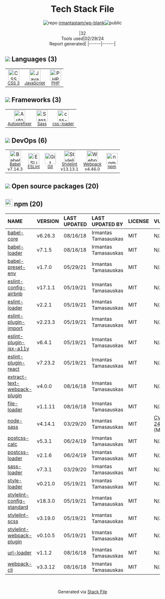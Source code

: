 <!--
&lt;--- Readme.md Snippet without images Start ---&gt;
## Tech Stack
irmantastam/wp-blank is built on the following main stack:

- [JavaScript](https://developer.mozilla.org/en-US/docs/Web/JavaScript) – Languages
- [PHP](http://www.php.net/) – Languages
- [Autoprefixer](https://github.com/postcss/autoprefixer) – CSS Pre-processors / Extensions
- [Sass](http://sass-lang.com/) – CSS Pre-processors / Extensions
- [css-loader](https://github.com/webpack-contrib/css-loader) – CSS Pre-processors / Extensions
- [Babel](http://babeljs.io/) – JavaScript Compilers
- [ESLint](http://eslint.org/) – Code Review
- [Stylelint](http://stylelint.io/) – Code Review
- [Webpack](http://webpack.js.org) – JS Build Tools / JS Task Runners

Full tech stack [here](/techstack.md)

&lt;--- Readme.md Snippet without images End ---&gt;

&lt;--- Readme.md Snippet with images Start ---&gt;
## Tech Stack
irmantastam/wp-blank is built on the following main stack:

- <img width='25' height='25' src='https://img.stackshare.io/service/1209/javascript.jpeg' alt='JavaScript'/> [JavaScript](https://developer.mozilla.org/en-US/docs/Web/JavaScript) – Languages
- <img width='25' height='25' src='https://img.stackshare.io/service/991/hwUcGZ41_400x400.jpg' alt='PHP'/> [PHP](http://www.php.net/) – Languages
- <img width='25' height='25' src='https://img.stackshare.io/service/2202/72d087642cfce6fef6f2dabec5bf49e8_400x400.png' alt='Autoprefixer'/> [Autoprefixer](https://github.com/postcss/autoprefixer) – CSS Pre-processors / Extensions
- <img width='25' height='25' src='https://img.stackshare.io/service/1171/jCR2zNJV.png' alt='Sass'/> [Sass](http://sass-lang.com/) – CSS Pre-processors / Extensions
- <img width='25' height='25' src='https://img.stackshare.io/service/8074/default_d2b16fd6997fb2e164de645a34f9b8d5a880d999.png' alt='css-loader'/> [css-loader](https://github.com/webpack-contrib/css-loader) – CSS Pre-processors / Extensions
- <img width='25' height='25' src='https://img.stackshare.io/service/2739/-1wfGjNw.png' alt='Babel'/> [Babel](http://babeljs.io/) – JavaScript Compilers
- <img width='25' height='25' src='https://img.stackshare.io/service/3337/Q4L7Jncy.jpg' alt='ESLint'/> [ESLint](http://eslint.org/) – Code Review
- <img width='25' height='25' src='https://img.stackshare.io/service/5446/V9JsvPul_400x400.jpg' alt='Stylelint'/> [Stylelint](http://stylelint.io/) – Code Review
- <img width='25' height='25' src='https://img.stackshare.io/service/1682/IMG_4636.PNG' alt='Webpack'/> [Webpack](http://webpack.js.org) – JS Build Tools / JS Task Runners

Full tech stack [here](/techstack.md)

&lt;--- Readme.md Snippet with images End ---&gt;
-->
<div align="center">

# Tech Stack File
![](https://img.stackshare.io/repo.svg "repo") [irmantastam/wp-blank](https://github.com/irmantastam/wp-blank)![](https://img.stackshare.io/public_badge.svg "public")
<br/><br/>
|32<br/>Tools used|02/29/24 <br/>Report generated|
|------|------|
</div>

## <img src='https://img.stackshare.io/languages.svg'/> Languages (3)
<table><tr>
  <td align='center'>
  <img width='36' height='36' src='https://img.stackshare.io/service/6727/css.png' alt='CSS 3'>
  <br>
  <sub><a href="https://developer.mozilla.org/en-US/docs/Web/CSS/CSS3">CSS 3</a></sub>
  <br>
  <sub></sub>
</td>

<td align='center'>
  <img width='36' height='36' src='https://img.stackshare.io/service/1209/javascript.jpeg' alt='JavaScript'>
  <br>
  <sub><a href="https://developer.mozilla.org/en-US/docs/Web/JavaScript">JavaScript</a></sub>
  <br>
  <sub></sub>
</td>

<td align='center'>
  <img width='36' height='36' src='https://img.stackshare.io/service/991/hwUcGZ41_400x400.jpg' alt='PHP'>
  <br>
  <sub><a href="http://www.php.net/">PHP</a></sub>
  <br>
  <sub></sub>
</td>

</tr>
</table>

## <img src='https://img.stackshare.io/frameworks.svg'/> Frameworks (3)
<table><tr>
  <td align='center'>
  <img width='36' height='36' src='https://img.stackshare.io/service/2202/72d087642cfce6fef6f2dabec5bf49e8_400x400.png' alt='Autoprefixer'>
  <br>
  <sub><a href="https://github.com/postcss/autoprefixer">Autoprefixer</a></sub>
  <br>
  <sub></sub>
</td>

<td align='center'>
  <img width='36' height='36' src='https://img.stackshare.io/service/1171/jCR2zNJV.png' alt='Sass'>
  <br>
  <sub><a href="http://sass-lang.com/">Sass</a></sub>
  <br>
  <sub></sub>
</td>

<td align='center'>
  <img width='36' height='36' src='https://img.stackshare.io/service/8074/default_d2b16fd6997fb2e164de645a34f9b8d5a880d999.png' alt='css-loader'>
  <br>
  <sub><a href="https://github.com/webpack-contrib/css-loader">css-loader</a></sub>
  <br>
  <sub></sub>
</td>

</tr>
</table>

## <img src='https://img.stackshare.io/devops.svg'/> DevOps (6)
<table><tr>
  <td align='center'>
  <img width='36' height='36' src='https://img.stackshare.io/service/2739/-1wfGjNw.png' alt='Babel'>
  <br>
  <sub><a href="http://babeljs.io/">Babel</a></sub>
  <br>
  <sub>v7.14.3</sub>
</td>

<td align='center'>
  <img width='36' height='36' src='https://img.stackshare.io/service/3337/Q4L7Jncy.jpg' alt='ESLint'>
  <br>
  <sub><a href="http://eslint.org/">ESLint</a></sub>
  <br>
  <sub></sub>
</td>

<td align='center'>
  <img width='36' height='36' src='https://img.stackshare.io/service/1046/git.png' alt='Git'>
  <br>
  <sub><a href="http://git-scm.com/">Git</a></sub>
  <br>
  <sub></sub>
</td>

<td align='center'>
  <img width='36' height='36' src='https://img.stackshare.io/service/5446/V9JsvPul_400x400.jpg' alt='Stylelint'>
  <br>
  <sub><a href="http://stylelint.io/">Stylelint</a></sub>
  <br>
  <sub>v13.13.1</sub>
</td>

<td align='center'>
  <img width='36' height='36' src='https://img.stackshare.io/service/1682/IMG_4636.PNG' alt='Webpack'>
  <br>
  <sub><a href="http://webpack.js.org">Webpack</a></sub>
  <br>
  <sub>v4.46.0</sub>
</td>

<td align='center'>
  <img width='36' height='36' src='https://img.stackshare.io/service/1120/lejvzrnlpb308aftn31u.png' alt='npm'>
  <br>
  <sub><a href="https://www.npmjs.com/">npm</a></sub>
  <br>
  <sub></sub>
</td>

</tr>
</table>


## <img src='https://img.stackshare.io/group.svg' /> Open source packages (20)</h2>

## <img width='24' height='24' src='https://img.stackshare.io/service/1120/lejvzrnlpb308aftn31u.png'/> npm (20)

|NAME|VERSION|LAST UPDATED|LAST UPDATED BY|LICENSE|VULNERABILITIES|
|:------|:------|:------|:------|:------|:------|
|[babel-core](https://www.npmjs.com/babel-core)|v6.26.3|08/16/18|Irmantas Tamasauskas |MIT|N/A|
|[babel-loader](https://www.npmjs.com/babel-loader)|v7.1.5|08/16/18|Irmantas Tamasauskas |MIT|N/A|
|[babel-preset-env](https://www.npmjs.com/babel-preset-env)|v1.7.0|05/29/21|Irmantas Tamasauskas |MIT|N/A|
|[eslint-config-airbnb](https://www.npmjs.com/eslint-config-airbnb)|v17.1.1|05/19/21|Irmantas Tamasauskas |MIT|N/A|
|[eslint-loader](https://www.npmjs.com/eslint-loader)|v2.2.1|05/19/21|Irmantas Tamasauskas |MIT|N/A|
|[eslint-plugin-import](https://www.npmjs.com/eslint-plugin-import)|v2.23.3|05/19/21|Irmantas Tamasauskas |MIT|N/A|
|[eslint-plugin-jsx-a11y](https://www.npmjs.com/eslint-plugin-jsx-a11y)|v6.4.1|05/19/21|Irmantas Tamasauskas |MIT|N/A|
|[eslint-plugin-react](https://www.npmjs.com/eslint-plugin-react)|v7.23.2|05/19/21|Irmantas Tamasauskas |MIT|N/A|
|[extract-text-webpack-plugin](https://www.npmjs.com/extract-text-webpack-plugin)|v4.0.0|08/16/18|Irmantas Tamasauskas |MIT|N/A|
|[file-loader](https://www.npmjs.com/file-loader)|v1.1.11|08/16/18|Irmantas Tamasauskas |MIT|N/A|
|[node-sass](https://www.npmjs.com/node-sass)|v4.14.1|03/29/20|Irmantas Tamasauskas |MIT|[CVE-2020-24025](https://github.com/advisories/GHSA-r8f7-9pfq-mjmv) (Moderate)|
|[postcss-calc](https://www.npmjs.com/postcss-calc)|v5.3.1|06/24/19|Irmantas Tamasauskas |MIT|N/A|
|[postcss-loader](https://www.npmjs.com/postcss-loader)|v2.1.6|06/24/19|Irmantas Tamasauskas |MIT|N/A|
|[sass-loader](https://www.npmjs.com/sass-loader)|v7.3.1|03/29/20|Irmantas Tamasauskas |MIT|N/A|
|[style-loader](https://www.npmjs.com/style-loader)|v0.21.0|05/19/21|Irmantas Tamasauskas |MIT|N/A|
|[stylelint-config-standard](https://www.npmjs.com/stylelint-config-standard)|v18.3.0|05/19/21|Irmantas Tamasauskas |MIT|N/A|
|[stylelint-scss](https://www.npmjs.com/stylelint-scss)|v3.19.0|05/19/21|Irmantas Tamasauskas |MIT|N/A|
|[stylelint-webpack-plugin](https://www.npmjs.com/stylelint-webpack-plugin)|v0.10.5|05/19/21|Irmantas Tamasauskas |MIT|N/A|
|[url-loader](https://www.npmjs.com/url-loader)|v1.1.2|08/16/18|Irmantas Tamasauskas |MIT|N/A|
|[webpack-cli](https://www.npmjs.com/webpack-cli)|v3.3.12|08/16/18|Irmantas Tamasauskas |MIT|N/A|

<br/>
<div align='center'>

Generated via [Stack File](https://github.com/marketplace/stack-file)
